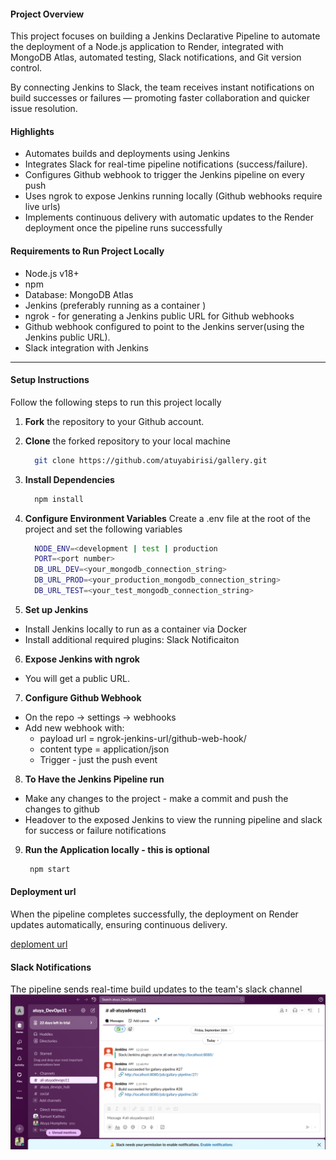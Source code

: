 #### Project Overview

This project focuses on building a Jenkins Declarative Pipeline to automate the deployment of a Node.js application to Render, integrated with MongoDB Atlas, automated testing, Slack notifications, and Git version control.

By connecting Jenkins to Slack, the team receives instant notifications on build successes or failures — promoting faster collaboration and quicker issue resolution.

#### Highlights

- Automates builds and deployments using Jenkins
- Integrates Slack for real-time pipeline notifications (success/failure).
- Configures Github webhook to trigger the Jenkins pipeline on every push
- Uses ngrok to expose Jenkins running locally (Github webhooks require live urls)
- Implements continuous delivery with automatic updates to the Render deployment once the pipeline runs successfully

#### Requirements to Run Project Locally

- Node.js v18+
- npm
- Database: MongoDB Atlas
- Jenkins (preferably running as a container )
- ngrok - for generating a Jenkins public URL for Github webhooks
- Github webhook configured to point to the Jenkins server(using the Jenkins public URL).
- Slack integration with Jenkins

---

#### Setup Instructions

Follow the following steps to run this project locally

1. **Fork** the repository to your Github account.

2. **Clone** the forked repository to your local machine
   ```bash
     git clone https://github.com/atuyabirisi/gallery.git
   ```
3. **Install Dependencies**
   ```bash
     npm install
   ```
4. **Configure Environment Variables**
   Create a .env file at the root of the project and set the following variables

   ```bash
     NODE_ENV=<development | test | production
     PORT=<port number>
     DB_URL_DEV=<your_mongodb_connection_string>
     DB_URL_PROD=<your_production_mongodb_connection_string>
     DB_URL_TEST=<your_test_mongodb_connection_string>
   ```

5. **Set up Jenkins**

- Install Jenkins locally to run as a container via Docker
- Install additional required plugins: Slack Notificaiton

6. **Expose Jenkins with ngrok**

- You will get a public URL.

7. **Configure Github Webhook**

- On the repo -> settings -> webhooks
- Add new webhook with:
  - payload url = ngrok-jenkins-url/github-web-hook/
  - content type = application/json
  - Trigger - just the push event

8. **To Have the Jenkins Pipeline run**

- Make any changes to the project - make a commit and push the changes to github
- Headover to the exposed Jenkins to view the running pipeline and slack for success or failure notifications

9. **Run the Application locally - this is optional**
   ```bash
    npm start
   ```

#### Deployment url

When the pipeline completes successfully, the deployment on Render updates automatically, ensuring continuous delivery.

[deploment url](https://devops-ip-1.onrender.com/)

#### Slack Notifications

The pipeline sends real-time build updates to the team's slack channel
![Build Success](assests/slack_success.png)
